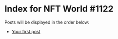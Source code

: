 # Index for NFT World #1122
Posts will be displayed in the order below:

- [Your first post](./001-first.md)

